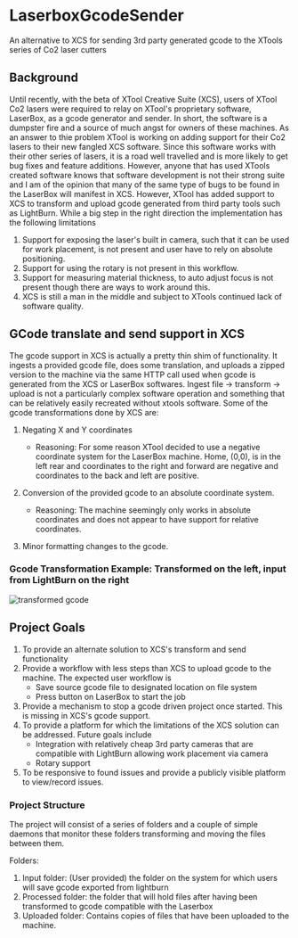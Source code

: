 # LaserboxGcodeSender
An alternative to XCS for sending 3rd party generated gcode to the XTools series of Co2 laser cutters

## Background
Until recently, with the beta of XTool Creative Suite (XCS), users of XTool Co2 lasers were required to relay on XTool's proprietary software, LaserBox, as a gcode generator and sender. In short, the software is a dumpster fire and a source of much angst for owners of these machines. As an answer to thie problem XTool is working on adding support for their Co2 lasers to their new fangled XCS software. Since this software works with their other series of lasers, it is a road well travelled and is more likely to get bug fixes and feature additions. However, anyone that has used XTools created software knows that software development is not their strong suite and I am of the opinion that many of the same type of bugs to be found in the LaserBox will manifest in XCS. However, XTool has added support to XCS to transform and upload gcode generated from third party tools such as LightBurn. While a big step in the right direction the implementation has the following limitations

1. Support for exposing the laser's built in camera, such that it can be used for work placement, is not present and user have to rely on absolute positioning.
2. Support for using the rotary is not present in this workflow.
3. Support for measuring material thickness, to auto adjust focus is not present though there are ways to work around this. 
4. XCS is still a man in the middle and subject to XTools continued lack of software quality.

## GCode translate and send support in XCS
The gcode support in XCS is actually a pretty thin shim of functionality. It ingests a provided gcode file, does some translation, and uploads a zipped version to the machine via the same HTTP call used when gcode is generated from the XCS or LaserBox softwares. Ingest file -> transform -> upload is not a particularly complex software operation and something that can be relatively easily recreated without xtools software. Some of the gcode transformations done by XCS are:

1. Negating X and Y coordinates
    - Reasoning: For some reason XTool decided to use a negative coordinate system for the LaserBox machine. Home, (0,0), is in the left rear and coordinates to the right and forward are negative and coordinates to the back and left are positive.
    
2. Conversion of the provided gcode to an absolute coordinate system.
    - Reasoning: The machine seemingly only works in absolute coordinates and does not appear to have support for relative coordinates.
    
3. Minor formatting changes to the gcode.
    
 
### Gcode Transformation Example: Transformed on the left, input from LightBurn on the right
![transformed gcode](https://user-images.githubusercontent.com/1959884/214913335-6fd0ba51-f6ad-4014-8d45-78c4166a67ac.png)

## Project Goals
1. To provide an alternate solution to XCS's transform and send functionality
2. Provide a workflow with less steps than XCS to upload gcode to the machine. The expected user workflow is 
    - Save source gcode file to designated location on file system
    - Press button on LaserBox to start the job
3. Provide a mechanism to stop a gcode driven project once started. This is missing in XCS's gcode support.
4. To provide a platform for which the limitations of the XCS solution can be addressed. Future goals include
    - Integration with relatively cheap 3rd party cameras that are compatible with LightBurn allowing work placement via camera
    - Rotary support
5. To be responsive to found issues and provide a publicly visible platform to view/record issues.


### Project Structure
The project will consist of a series of folders and a couple of simple daemons that monitor these folders transforming and moving the files between them.

Folders:
1. Input folder: (User provided) the folder on the system for which users will save gcode exported from lightburn
2. Processed folder: the folder that will hold files after having been transformed to gcode compatible with the Laserbox
3. Uploaded folder: Contains copies of files that have been uploaded to the machine.

